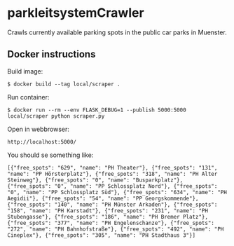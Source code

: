 parkleitsystemCrawler
===
Crawls currently available parking spots in the public car parks in Muenster.


Docker instructions
---

Build image:

    $ docker build --tag local/scraper .

Run container:

    $ docker run --rm --env FLASK_DEBUG=1 --publish 5000:5000 local/scraper python scraper.py

Open in webbrowser:

    http://localhost:5000/

You should se something like:

    [{"free_spots": "629", "name": "PH Theater"}, {"free_spots": "131", "name": "PP Hörsterplatz"}, {"free_spots": "318", "name": "PH Alter Steinweg"}, {"free_spots": "0", "name": "Busparkplatz"}, {"free_spots": "0", "name": "PP Schlossplatz Nord"}, {"free_spots": "0", "name": "PP Schlossplatz Süd"}, {"free_spots": "634", "name": "PH Aegidii"}, {"free_spots": "54", "name": "PP Georgskommende"}, {"free_spots": "140", "name": "PH Münster Arkaden"}, {"free_spots": "158", "name": "PH Karstadt"}, {"free_spots": "231", "name": "PH Stubengasse"}, {"free_spots": "186", "name": "PH Bremer Platz"}, {"free_spots": "377", "name": "PH Engelenschanze"}, {"free_spots": "272", "name": "PH Bahnhofstraße"}, {"free_spots": "492", "name": "PH Cineplex"}, {"free_spots": "305", "name": "PH Stadthaus 3"}]

